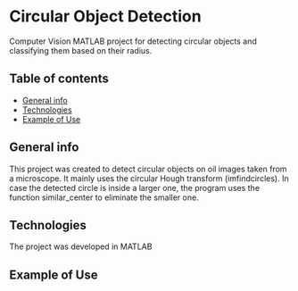 # Circular Object Detection
Computer Vision MATLAB project for detecting circular objects and classifying them based on their radius.

## Table of contents
* [General info](#general-info)
* [Technologies](#technologies)
* [Example of Use](#example-of-use)

## General info
This project was created to detect circular objects on oil images taken from a microscope. It mainly uses the circular Hough transform (imfindcircles).
In case the detected circle is inside a larger one, the program uses the function similar_center to eliminate the smaller one.

## Technologies
The project was developed in MATLAB

## Example of Use
